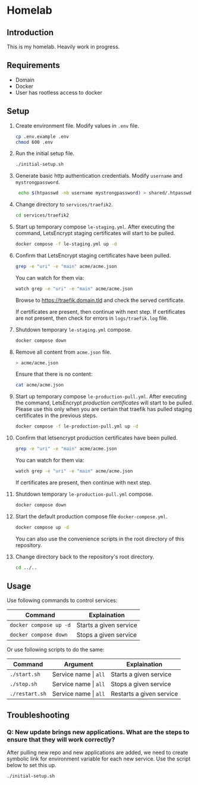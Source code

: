 # Homelab

## Introduction

This is my homelab. Heavily work in progress.

## Requirements

- Domain
- Docker
- User has rootless access to docker

## Setup

1. Create environment file.
    Modify values in `.env` file.
    ```bash
    cp .env.example .env
    chmod 600 .env
    ```

2. Run the initial setup file.
    ```bash
    ./initial-setup.sh
    ```

3. Generate basic http authentication credentials.
    Modify `username` and `mystrongpassword`.
    ```bash
     echo $(htpasswd -nb username mystrongpassword) > shared/.htpasswd
    ```

4. Change directory to `services/traefik2`.
    ```bash
    cd services/traefik2
    ```

5. Start up temporary compose `le-staging.yml`.
    After executing the command, LetsEncrypt staging certificates will start to be pulled.
    ```bash
    docker compose -f le-staging.yml up -d
    ```

6. Confirm that LetsEncrypt staging certificates have been pulled.
    ```bash
    grep -e "uri" -e "main" acme/acme.json 
    ```
    You can watch for them via:
    ```bash
    watch grep -e "uri" -e "main" acme/acme.json 
    ```
    Browse to https://traefik.domain.tld and check the served certificate.

    If certificates are present, then continue with next step.
    If certificates are not present, then check for errors in `logs/traefik.log` file.

7. Shutdown temporary `le-staging.yml` compose.
    ```bash
    docker compose down
    ```
8. Remove all content from `acme.json` file.
    ```bash
    > acme/acme.json
    ```
    Ensure that there is no content:
    ```bash
    cat acme/acme.json
    ```

9. Start up temporary compose `le-production-pull.yml`.
    After executing the command, LetsEncrypt *production certificates* will start to be pulled.
    Please use this only when you are certain that traefik has pulled staging certificates in the previous steps.
    ```bash
    docker compose -f le-production-pull.yml up -d
    ```

10. Confirm that letsencrypt production certificates have been pulled.
    ```bash
    grep -e "uri" -e "main" acme/acme.json 
    ```
    You can watch for them via:
    ```bash
    watch grep -e "uri" -e "main" acme/acme.json 
    ```
    If certificates are present, then continue with next step.

11. Shutdown temporary `le-production-pull.yml` compose.
    ```bash
    docker compose down
    ```

12. Start the default production compose file `docker-compose.yml`.
    ```bash
    docker compose up -d
    ```
    You can also use the convenience scripts in the root directory of this repository.

13. Change directory back to the repository's root directory.
    ```bash
    cd ../..
    ```

## Usage

Use following commands to control services:

Command | Explaination
-|-
`docker compose up -d` | Starts a given service
`docker compose down`  | Stops a given service

Or use following scripts to do the same:

Command | Argument | Explaination
-|-|-
`./start.sh`   | Service name \| `all` | Starts a given service
`./stop.sh`    | Service name \| `all` | Stops a given service
`./restart.sh` | Service name \| `all` | Restarts a given service

## Troubleshooting

### Q: New update brings new applications. What are the steps to ensure that they will work correctly?

After pulling new repo and new applications are added, we need to create symbolic link for environment variable for each new service. Use the script below to set this up.

```bash
./initial-setup.sh
```